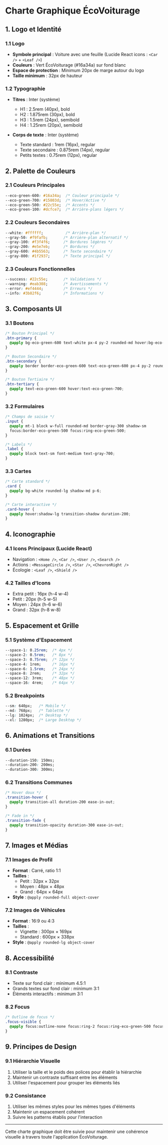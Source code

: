 # Charte Graphique ÉcoVoiturage 

## 1. Logo et Identité

### 1.1 Logo
- **Symbole principal** : Voiture avec une feuille (Lucide React icons : `<Car />` + `<Leaf />`)
- **Couleurs** : Vert ÉcoVoiturage (#16a34a) sur fond blanc
- **Espace de protection** : Minimum 20px de marge autour du logo
- **Taille minimum** : 32px de hauteur

### 1.2 Typographie
- **Titres** : Inter (système)
  - H1 : 2.5rem (40px), bold
  - H2 : 1.875rem (30px), bold
  - H3 : 1.5rem (24px), semibold
  - H4 : 1.25rem (20px), semibold

- **Corps de texte** : Inter (système)
  - Texte standard : 1rem (16px), regular
  - Texte secondaire : 0.875rem (14px), regular
  - Petits textes : 0.75rem (12px), regular

## 2. Palette de Couleurs

### 2.1 Couleurs Principales
```css
--eco-green-600: #16a34a;  /* Couleur principale */
--eco-green-700: #15803d;  /* Hover/Active */
--eco-green-500: #22c55e;  /* Accents */
--eco-green-100: #dcfce7;  /* Arrière-plans légers */
```

### 2.2 Couleurs Secondaires
```css
--white: #ffffff;          /* Arrière-plan */
--gray-50: #f9fafb;       /* Arrière-plan alternatif */
--gray-100: #f3f4f6;      /* Bordures légères */
--gray-200: #e5e7eb;      /* Bordures */
--gray-600: #4b5563;      /* Texte secondaire */
--gray-800: #1f2937;      /* Texte principal */
```

### 2.3 Couleurs Fonctionnelles
```css
--success: #22c55e;       /* Validations */
--warning: #eab308;       /* Avertissements */
--error: #ef4444;         /* Erreurs */
--info: #3b82f6;          /* Informations */
```

## 3. Composants UI

### 3.1 Boutons
```css
/* Bouton Principal */
.btn-primary {
  @apply bg-eco-green-600 text-white px-4 py-2 rounded-md hover:bg-eco-green-700;
}

/* Bouton Secondaire */
.btn-secondary {
  @apply border border-eco-green-600 text-eco-green-600 px-4 py-2 rounded-md hover:bg-eco-green-50;
}

/* Bouton Tertiaire */
.btn-tertiary {
  @apply text-eco-green-600 hover:text-eco-green-700;
}
```

### 3.2 Formulaires
```css
/* Champs de saisie */
.input {
  @apply mt-1 block w-full rounded-md border-gray-300 shadow-sm 
  focus:border-eco-green-500 focus:ring-eco-green-500;
}

/* Labels */
.label {
  @apply block text-sm font-medium text-gray-700;
}
```

### 3.3 Cartes
```css
/* Carte standard */
.card {
  @apply bg-white rounded-lg shadow-md p-6;
}

/* Carte interactive */
.card-hover {
  @apply hover:shadow-lg transition-shadow duration-200;
}
```

## 4. Iconographie

### 4.1 Icons Principaux (Lucide React)
- Navigation : `<Home />`, `<Car />`, `<User />`, `<Search />`
- Actions : `<MessageCircle />`, `<Star />`, `<ChevronRight />`
- Écologie : `<Leaf />`, `<Shield />`

### 4.2 Tailles d'Icons
- Extra petit : 16px (h-4 w-4)
- Petit : 20px (h-5 w-5)
- Moyen : 24px (h-6 w-6)
- Grand : 32px (h-8 w-8)

## 5. Espacement et Grille

### 5.1 Système d'Espacement
```css
--space-1: 0.25rem;  /* 4px */
--space-2: 0.5rem;   /* 8px */
--space-3: 0.75rem;  /* 12px */
--space-4: 1rem;     /* 16px */
--space-6: 1.5rem;   /* 24px */
--space-8: 2rem;     /* 32px */
--space-12: 3rem;    /* 48px */
--space-16: 4rem;    /* 64px */
```

### 5.2 Breakpoints
```css
--sm: 640px;   /* Mobile */
--md: 768px;   /* Tablette */
--lg: 1024px;  /* Desktop */
--xl: 1280px;  /* Large Desktop */
```

## 6. Animations et Transitions

### 6.1 Durées
```css
--duration-150: 150ms;
--duration-200: 200ms;
--duration-300: 300ms;
```

### 6.2 Transitions Communes
```css
/* Hover doux */
.transition-hover {
  @apply transition-all duration-200 ease-in-out;
}

/* Fade in */
.transition-fade {
  @apply transition-opacity duration-300 ease-in-out;
}
```

## 7. Images et Médias

### 7.1 Images de Profil
- **Format** : Carré, ratio 1:1
- **Tailles** :
  - Petit : 32px × 32px
  - Moyen : 48px × 48px
  - Grand : 64px × 64px
- **Style** : `@apply rounded-full object-cover`

### 7.2 Images de Véhicules
- **Format** : 16:9 ou 4:3
- **Tailles** :
  - Vignette : 300px × 169px
  - Standard : 600px × 338px
- **Style** : `@apply rounded-lg object-cover`

## 8. Accessibilité

### 8.1 Contraste
- Texte sur fond clair : minimum 4.5:1
- Grands textes sur fond clair : minimum 3:1
- Éléments interactifs : minimum 3:1

### 8.2 Focus
```css
/* Outline de focus */
.focus-visible {
  @apply focus:outline-none focus:ring-2 focus:ring-eco-green-500 focus:ring-offset-2;
}
```

## 9. Principes de Design

### 9.1 Hiérarchie Visuelle
1. Utiliser la taille et le poids des polices pour établir la hiérarchie
2. Maintenir un contraste suffisant entre les éléments
3. Utiliser l'espacement pour grouper les éléments liés

### 9.2 Consistance
1. Utiliser les mêmes styles pour les mêmes types d'éléments
2. Maintenir un espacement cohérent
3. Suivre les patterns établis pour l'interaction

---

Cette charte graphique doit être suivie pour maintenir une cohérence visuelle à travers toute l'application ÉcoVoiturage.
